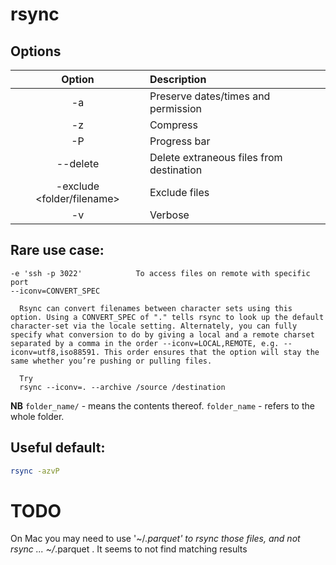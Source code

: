 # rsync

## Options
|           Option           | Description                              |
|:--------------------------:|:-----------------------------------------|
|             -a             | Preserve dates/times and permission      |
|             -z             | Compress                                 |
|             -P             | Progress bar                             |
|          --delete          | Delete extraneous files from destination |
| -exclude <folder/filename> | Exclude files                            |
|             -v             | Verbose                                  |

## Rare use case:
```
-e 'ssh -p 3022'            To access files on remote with specific port
--iconv=CONVERT_SPEC
  
  Rsync can convert filenames between character sets using this option. Using a CONVERT_SPEC of "." tells rsync to look up the default character-set via the locale setting. Alternately, you can fully specify what conversion to do by giving a local and a remote charset separated by a comma in the order --iconv=LOCAL,REMOTE, e.g. --iconv=utf8,iso88591. This order ensures that the option will stay the same whether you’re pushing or pulling files.
  
  Try
  rsync --iconv=. --archive /source /destination 
```
**NB**
`folder_name/` - means the contents thereof.
`folder_name` - refers to the whole folder.

## Useful default:
```bash
rsync -azvP
```

# TODO
On Mac you may need to use '~/*.parquet' to rsync those files, and not rsync ... ~/*.parquet .
It seems to not find matching results